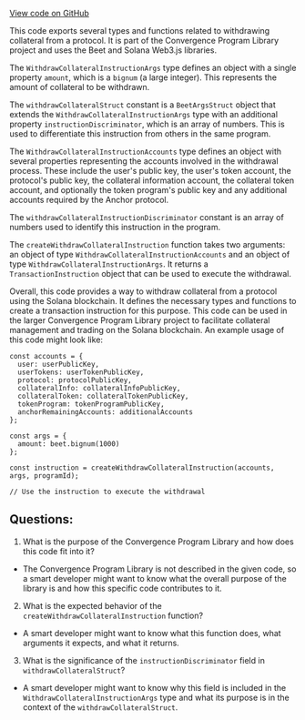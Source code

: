 [View code on GitHub](https://github.com/convergence-rfq/convergence-program-library/rfq/js/generated/instructions/withdrawCollateral.d.ts)

This code exports several types and functions related to withdrawing collateral from a protocol. It is part of the Convergence Program Library project and uses the Beet and Solana Web3.js libraries.

The `WithdrawCollateralInstructionArgs` type defines an object with a single property `amount`, which is a `bignum` (a large integer). This represents the amount of collateral to be withdrawn.

The `withdrawCollateralStruct` constant is a `BeetArgsStruct` object that extends the `WithdrawCollateralInstructionArgs` type with an additional property `instructionDiscriminator`, which is an array of numbers. This is used to differentiate this instruction from others in the same program.

The `WithdrawCollateralInstructionAccounts` type defines an object with several properties representing the accounts involved in the withdrawal process. These include the user's public key, the user's token account, the protocol's public key, the collateral information account, the collateral token account, and optionally the token program's public key and any additional accounts required by the Anchor protocol.

The `withdrawCollateralInstructionDiscriminator` constant is an array of numbers used to identify this instruction in the program.

The `createWithdrawCollateralInstruction` function takes two arguments: an object of type `WithdrawCollateralInstructionAccounts` and an object of type `WithdrawCollateralInstructionArgs`. It returns a `TransactionInstruction` object that can be used to execute the withdrawal.

Overall, this code provides a way to withdraw collateral from a protocol using the Solana blockchain. It defines the necessary types and functions to create a transaction instruction for this purpose. This code can be used in the larger Convergence Program Library project to facilitate collateral management and trading on the Solana blockchain. An example usage of this code might look like:

```
const accounts = {
  user: userPublicKey,
  userTokens: userTokenPublicKey,
  protocol: protocolPublicKey,
  collateralInfo: collateralInfoPublicKey,
  collateralToken: collateralTokenPublicKey,
  tokenProgram: tokenProgramPublicKey,
  anchorRemainingAccounts: additionalAccounts
};

const args = {
  amount: beet.bignum(1000)
};

const instruction = createWithdrawCollateralInstruction(accounts, args, programId);

// Use the instruction to execute the withdrawal
```
## Questions: 
 1. What is the purpose of the Convergence Program Library and how does this code fit into it?
- The Convergence Program Library is not described in the given code, so a smart developer might want to know what the overall purpose of the library is and how this specific code contributes to it.

2. What is the expected behavior of the `createWithdrawCollateralInstruction` function?
- A smart developer might want to know what this function does, what arguments it expects, and what it returns.

3. What is the significance of the `instructionDiscriminator` field in `withdrawCollateralStruct`?
- A smart developer might want to know why this field is included in the `WithdrawCollateralInstructionArgs` type and what its purpose is in the context of the `withdrawCollateralStruct`.